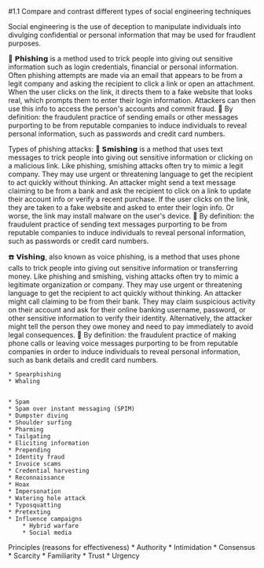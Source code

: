 #1.1 Compare and contrast different types of social engineering techniques

Social engineering is the use of deception to manipulate individuals into divulging confidential or personal information that may be used for fraudlent purposes.

🎣 𝗣𝗵𝗶𝘀𝗵𝗶𝗻𝗴 is a method used to trick people into giving out sensitive information such as login credentials, financial or personal information. Often phishing attempts are made via an email that appears to be from a legit company and asking the recipient to click a link or open an attachment. When the user clicks on the link, it directs them to a fake website that looks real, which prompts them to enter their login information. Attackers can then use this info to access the person's accounts and commit fraud.
    📖 By definition: the fraudulent practice of sending emails or other messages purporting to be from reputable companies to induce individuals to reveal personal information, such as passwords and credit card numbers.

Types of phishing attacks:
📱 𝗦𝗺𝗶𝘀𝗵𝗶𝗻𝗴 is a method that uses text messages to trick people into giving out sensitive information or clicking on a malicious link. Like phishing, smishing attacks often try to mimic a legit company. They may use urgent or threatening language to get the recipient to act quickly without thinking. An attacker might send a text message claiming to be from a bank and ask the recipient to click on a link to update their account info or verify a recent purchase. If the user clicks on the link, they are taken to a fake website and asked to enter their login info. Or worse, the link may install malware on the user's device.
    📖 By definition: the fraudulent practice of sending text messages purporting to be from reputable companies to induce individuals to reveal personal information, such as passwords or credit card numbers.

☎️ 𝗩𝗶𝘀𝗵𝗶𝗻𝗴, also known as voice phishing, is a method that uses phone calls to trick people into giving out sensitive information or transferring money. Like phishing and smishing, vishing attacks often try to mimic a legitimate organization or company. They may use urgent or threatening language to get the recipient to act quickly without thinking. An attacker might call claiming to be from their bank. They may claim suspicious activity on their account and ask for their online banking username, password, or other sensitive information to verify their identity. Alternatively, the attacker might tell the person they owe money and need to pay immediately to avoid legal consequences.
    📖 By definition: the fraudulent practice of making phone calls or leaving voice messages purporting to be from reputable companies in order to induce individuals to reveal personal information, such as bank details and credit card numbers.

    * Spearphishing
    * Whaling


    * Spam
    * Spam over instant messaging (SPIM)
    * Dumpster diving
    * Shoulder surfing
    * Pharming
    * Tailgating
    * Eliciting information
    * Prepending
    * Identity fraud
    * Invoice scams
    * Credential harvesting
    * Reconnaissance
    * Hoax
    * Impersonation
    * Watering hole attack
    * Typosquatting
    * Pretexting
    * Influence campaigns
        * Hybrid warfare
        * Social media
    
Principles (reasons for effectiveness)
    * Authority
    * Intimidation
    * Consensus
    * Scarcity
    * Familiarity
    * Trust
    * Urgency
